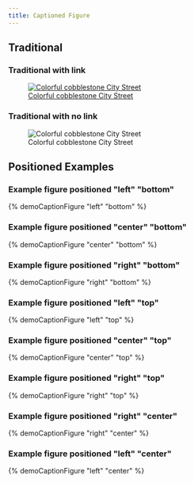 ```yaml
---
title: Captioned Figure
---
```


<h2 class="h2">Traditional</h2>

<h3 class="h3">Traditional with link</h3>

<a class="captioned-figure captioned-figure--traditional" href="#">
  <figure>
    <img 
      src="/assets/placeholder/image-1.jpg" 
      alt="Colorful cobblestone City Street"
    >
    <figcaption class="captioned-figure__caption">
      Colorful cobblestone City Street
    </figcaption>
  </figure>
</a>

<h3 class="h3">Traditional with no link</h3>

<figure class="captioned-figure captioned-figure--traditional">
  <img 
    src="/assets/placeholder/image-1.jpg" 
    class="captioned-figure__media" 
    alt="Colorful cobblestone City Street"
  >
  <figcaption class="captioned-figure__caption">
    Colorful cobblestone City Street
  </figcaption>
</figure>

<h2 class="h2">Positioned Examples</h2>

<h3 class="h3">Example figure positioned "left" "bottom"</h3>

{% demoCaptionFigure "left" "bottom" %}

<h3 class="h3">Example figure positioned "center" "bottom"</h3>

{% demoCaptionFigure "center" "bottom" %}

<h3 class="h3">Example figure positioned "right" "bottom"</h3>

{% demoCaptionFigure "right" "bottom" %}

<h3 class="h3">Example figure positioned "left" "top"</h3>

{% demoCaptionFigure "left" "top" %}

<h3 class="h3">Example figure positioned "center" "top"</h3>

{% demoCaptionFigure "center" "top" %}

<h3 class="h3">Example figure positioned "right" "top"</h3>

{% demoCaptionFigure "right" "top" %}

<h3 class="h3">Example figure positioned "right" "center"</h3>

{% demoCaptionFigure "right" "center" %}

<h3 class="h3">Example figure positioned "left" "center"</h3>

{% demoCaptionFigure "left" "center" %}